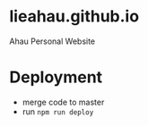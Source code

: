# lieahau.github.io

Ahau Personal Website

# Deployment

- merge code to master
- run `npm run deploy`
